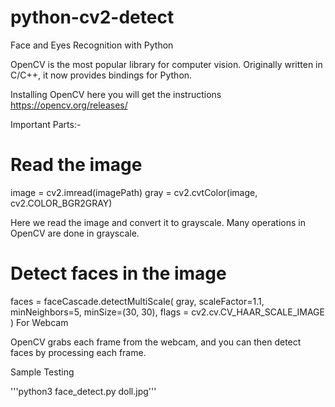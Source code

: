 # python-cv2-detect

Face and Eyes Recognition with Python

OpenCV is the most popular library for computer vision. Originally written in C/C++, it now provides bindings for Python.

Installing OpenCV
here you will get the instructions https://opencv.org/releases/

Important Parts:-
# Read the image
image = cv2.imread(imagePath)
gray = cv2.cvtColor(image, cv2.COLOR_BGR2GRAY)

Here we read the image and convert it to grayscale. Many operations in OpenCV are done in grayscale.

# Detect faces in the image
faces = faceCascade.detectMultiScale(
    gray,
    scaleFactor=1.1,
    minNeighbors=5,
    minSize=(30, 30),
    flags = cv2.cv.CV_HAAR_SCALE_IMAGE
)
For Webcam

OpenCV grabs each frame from the webcam, and you can then detect faces by processing each frame.

Sample Testing

'''python3 face_detect.py doll.jpg'''
